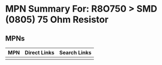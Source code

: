 



# MPN Summary For: R8O750 > SMD (0805) 75 Ohm Resistor

## MPNs
  

|MPN|Direct Links|Search Links|
| :--- | :--- | :--- |
||||
